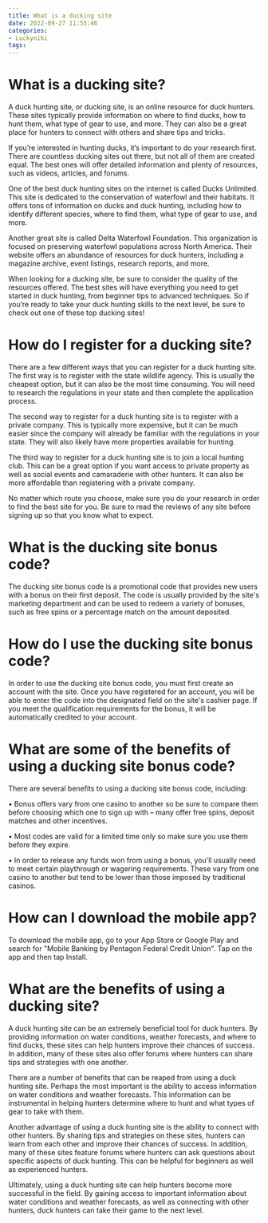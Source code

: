 ```yaml
---
title: What is a ducking site
date: 2022-09-27 11:55:46
categories:
- Luckyniki
tags:
---
```



#  What is a ducking site?

A duck hunting site, or ducking site, is an online resource for duck hunters. These sites typically provide information on where to find ducks, how to hunt them, what type of gear to use, and more. They can also be a great place for hunters to connect with others and share tips and tricks.

If you’re interested in hunting ducks, it’s important to do your research first. There are countless ducking sites out there, but not all of them are created equal. The best ones will offer detailed information and plenty of resources, such as videos, articles, and forums.

One of the best duck hunting sites on the internet is called Ducks Unlimited. This site is dedicated to the conservation of waterfowl and their habitats. It offers tons of information on ducks and duck hunting, including how to identify different species, where to find them, what type of gear to use, and more.

Another great site is called Delta Waterfowl Foundation. This organization is focused on preserving waterfowl populations across North America. Their website offers an abundance of resources for duck hunters, including a magazine archive, event listings, research reports, and more.

When looking for a ducking site, be sure to consider the quality of the resources offered. The best sites will have everything you need to get started in duck hunting, from beginner tips to advanced techniques. So if you’re ready to take your duck hunting skills to the next level, be sure to check out one of these top ducking sites!

#  How do I register for a ducking site?

There are a few different ways that you can register for a duck hunting site. The first way is to register with the state wildlife agency. This is usually the cheapest option, but it can also be the most time consuming. You will need to research the regulations in your state and then complete the application process.

The second way to register for a duck hunting site is to register with a private company. This is typically more expensive, but it can be much easier since the company will already be familiar with the regulations in your state. They will also likely have more properties available for hunting.

The third way to register for a duck hunting site is to join a local hunting club. This can be a great option if you want access to private property as well as social events and camaraderie with other hunters. It can also be more affordable than registering with a private company.

No matter which route you choose, make sure you do your research in order to find the best site for you. Be sure to read the reviews of any site before signing up so that you know what to expect.

#  What is the ducking site bonus code?

The ducking site bonus code is a promotional code that provides new users with a bonus on their first deposit. The code is usually provided by the site's marketing department and can be used to redeem a variety of bonuses, such as free spins or a percentage match on the amount deposited.

# How do I use the ducking site bonus code?

In order to use the ducking site bonus code, you must first create an account with the site. Once you have registered for an account, you will be able to enter the code into the designated field on the site's cashier page. If you meet the qualification requirements for the bonus, it will be automatically credited to your account.

# What are some of the benefits of using a ducking site bonus code?

There are several benefits to using a ducking site bonus code, including:

• Bonus offers vary from one casino to another so be sure to compare them before choosing which one to sign up with – many offer free spins, deposit matches and other incentives.

• Most codes are valid for a limited time only so make sure you use them before they expire.

• In order to release any funds won from using a bonus, you'll usually need to meet certain playthrough or wagering requirements. These vary from one casino to another but tend to be lower than those imposed by traditional casinos.

#  How can I download the mobile app?

To download the mobile app, go to your App Store or Google Play and search for "Mobile Banking by Pentagon Federal Credit Union". Tap on the app and then tap Install.

#  What are the benefits of using a ducking site?

A duck hunting site can be an extremely beneficial tool for duck hunters. By providing information on water conditions, weather forecasts, and where to find ducks, these sites can help hunters improve their chances of success. In addition, many of these sites also offer forums where hunters can share tips and strategies with one another.

There are a number of benefits that can be reaped from using a duck hunting site. Perhaps the most important is the ability to access information on water conditions and weather forecasts. This information can be instrumental in helping hunters determine where to hunt and what types of gear to take with them.

Another advantage of using a duck hunting site is the ability to connect with other hunters. By sharing tips and strategies on these sites, hunters can learn from each other and improve their chances of success. In addition, many of these sites feature forums where hunters can ask questions about specific aspects of duck hunting. This can be helpful for beginners as well as experienced hunters.

Ultimately, using a duck hunting site can help hunters become more successful in the field. By gaining access to important information about water conditions and weather forecasts, as well as connecting with other hunters, duck hunters can take their game to the next level.